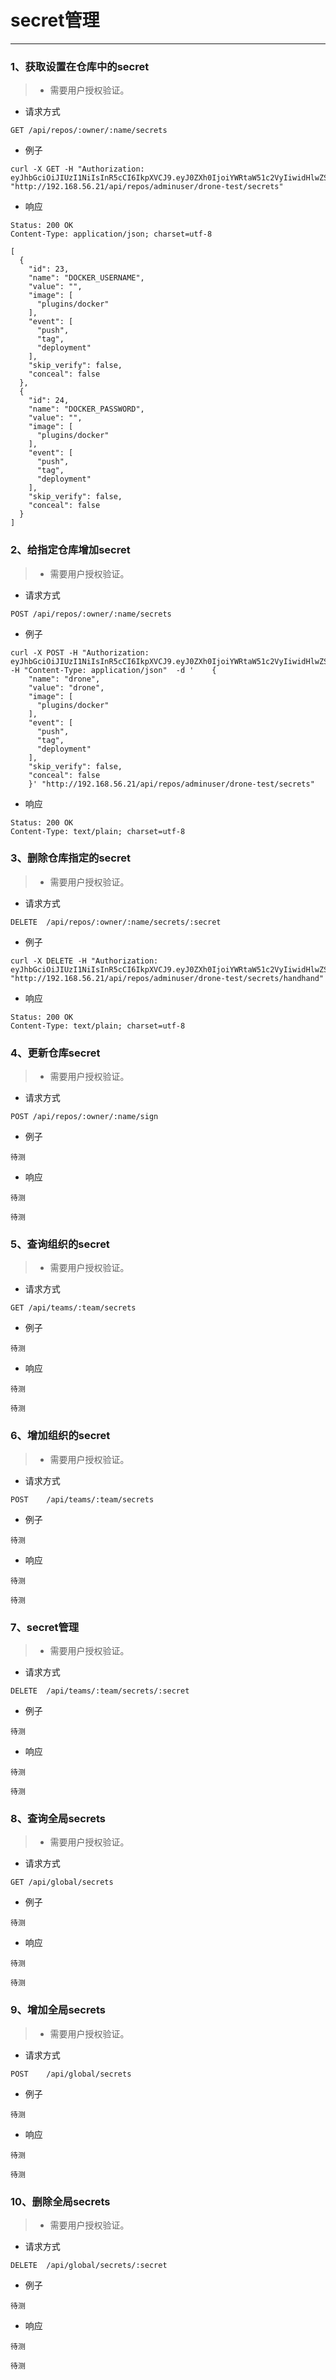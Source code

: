 # secret管理
---
### 1、获取设置在仓库中的secret

> - 需要用户授权验证。

- 请求方式
```
GET /api/repos/:owner/:name/secrets
```
  - 例子
```
curl -X GET -H "Authorization: eyJhbGciOiJIUzI1NiIsInR5cCI6IkpXVCJ9.eyJ0ZXh0IjoiYWRtaW51c2VyIiwidHlwZSI6InVzZXIifQ.HvnfTlVqdGneN76HqvluLQSs9LlGqCImBalrppIK7Sk"  "http://192.168.56.21/api/repos/adminuser/drone-test/secrets"
```
  - 响应
```
Status: 200 OK
Content-Type: application/json; charset=utf-8
```
```
[
  {
    "id": 23,
    "name": "DOCKER_USERNAME",
    "value": "",
    "image": [
      "plugins/docker"
    ],
    "event": [
      "push",
      "tag",
      "deployment"
    ],
    "skip_verify": false,
    "conceal": false
  },
  {
    "id": 24,
    "name": "DOCKER_PASSWORD",
    "value": "",
    "image": [
      "plugins/docker"
    ],
    "event": [
      "push",
      "tag",
      "deployment"
    ],
    "skip_verify": false,
    "conceal": false
  }
]
```

### 2、给指定仓库增加secret

> - 需要用户授权验证。

- 请求方式
```
POST /api/repos/:owner/:name/secrets
```
  - 例子
```
curl -X POST -H "Authorization: eyJhbGciOiJIUzI1NiIsInR5cCI6IkpXVCJ9.eyJ0ZXh0IjoiYWRtaW51c2VyIiwidHlwZSI6InVzZXIifQ.HvnfTlVqdGneN76HqvluLQSs9LlGqCImBalrppIK7Sk" -H "Content-Type: application/json"  -d '    {
    "name": "drone",
    "value": "drone",
    "image": [
      "plugins/docker"
    ],
    "event": [
      "push",
      "tag",
      "deployment"
    ],
    "skip_verify": false,
    "conceal": false
    }' "http://192.168.56.21/api/repos/adminuser/drone-test/secrets"
```
  - 响应
```
Status: 200 OK
Content-Type: text/plain; charset=utf-8
```

### 3、删除仓库指定的secret

> - 需要用户授权验证。

- 请求方式
```
DELETE  /api/repos/:owner/:name/secrets/:secret
```
  - 例子
```
curl -X DELETE -H "Authorization: eyJhbGciOiJIUzI1NiIsInR5cCI6IkpXVCJ9.eyJ0ZXh0IjoiYWRtaW51c2VyIiwidHlwZSI6InVzZXIifQ.HvnfTlVqdGneN76HqvluLQSs9LlGqCImBalrppIK7Sk" "http://192.168.56.21/api/repos/adminuser/drone-test/secrets/handhand"
```
  - 响应
```
Status: 200 OK
Content-Type: text/plain; charset=utf-8
```

### 4、更新仓库secret

> - 需要用户授权验证。

- 请求方式
```
POST /api/repos/:owner/:name/sign
```
  - 例子
```
待测
```
  - 响应
```
待测
```
```
待测
```

### 5、查询组织的secret

> - 需要用户授权验证。

- 请求方式
```
GET	/api/teams/:team/secrets
```
  - 例子
```
待测
```
  - 响应
```
待测
```
```
待测
```

### 6、增加组织的secret

> - 需要用户授权验证。

- 请求方式
```
POST	/api/teams/:team/secrets
```
  - 例子
```
待测
```
  - 响应
```
待测
```
```
待测
```

### 7、secret管理

> - 需要用户授权验证。

- 请求方式
```
DELETE	/api/teams/:team/secrets/:secret
```
  - 例子
```
待测
```
  - 响应
```
待测
```
```
待测
```

### 8、查询全局secrets

> - 需要用户授权验证。

- 请求方式
```
GET	/api/global/secrets
```
  - 例子
```
待测
```
  - 响应
```
待测
```
```
待测
```

### 9、增加全局secrets

> - 需要用户授权验证。

- 请求方式
```
POST	/api/global/secrets
```
  - 例子
```
待测
```
  - 响应
```
待测
```
```
待测
```

### 10、删除全局secrets

> - 需要用户授权验证。

- 请求方式
```
DELETE	/api/global/secrets/:secret
```
  - 例子
```
待测
```
  - 响应
```
待测
```
```
待测
```